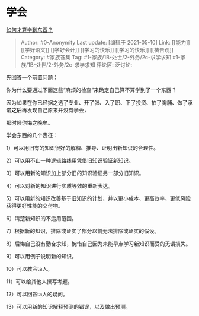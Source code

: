 # 学会
[如何才算学到东西？](https://www.zhihu.com/question/457685495/answer/1867245699)

> Author: #0-Anonymity
> Last update: [编辑于 2021-05-10]
> Link: [[能力]] [[学好语文]] [[学好会计]] [[学习的快乐]] [[学习的快乐]] [[祷告观]]
> Category: #家族答集
> Tag: #1-家族/1B-处世/2-外务/2c-求学求知 #1-家族/1B-处世/2-外务/2c-求学求知
> 评论区:
> 泛讨论:

先回答一个前置问题：

你为什么要通过下面这些“麻烦的检查”来确定自己算不算学到了一个东西？

因为如果在你已经据之选了专业、开了张、入了职、下了投资、拍了胸脯、做了承诺**之后**再发现自己原来并没有学会，

那时候你悔之晚矣。

学会东西的几个表征：

1）可以用旧有的知识很好的解释、推导、证明出新知识的合理性。

2）可以用不止一种逻辑路线用凭借旧知识验证新知识。

3）可以用新的知识加上部分旧的知识验证另一部分旧知识。

4）可以对新的知识进行实质等效的重新表达。

5）可以用新的知识改善基于旧知识的计划，并以更小成本、更高效率、更低风险获得更好性能的交付物。

6）清楚新知识的不适用范围。

7）根据新的知识，排除或证实了部分以前无法排除或证实的假设。

8）后悔自己没有勤奋求知，惋惜自己因为未能早点学习新知识而受的无谓损失。

9）可以用例子说明新的知识。

10）可以教会ta人。

11）可以给其他人撰写考题。

12）可以回答ta人的疑问。

13）可以用新的知识解释预测的错误，以及做出预测。
